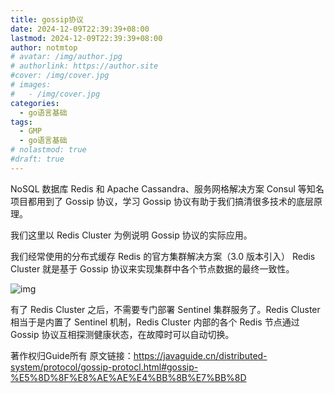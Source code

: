 ```yaml
---
title: gossip协议
date: 2024-12-09T22:39:39+08:00
lastmod: 2024-12-09T22:39:39+08:00
author: notmtop
# avatar: /img/author.jpg
# authorlink: https://author.site
#cover: /img/cover.jpg
# images:
#   - /img/cover.jpg
categories:
  - go语言基础
tags:
  - GMP
  - go语言基础
# nolastmod: true
#draft: true
---
```


<!--more-->

NoSQL 数据库 Redis 和 Apache Cassandra、服务网格解决方案 Consul 等知名项目都用到了 Gossip 协议，学习 Gossip 协议有助于我们搞清很多技术的底层原理。

我们这里以 Redis Cluster 为例说明 Gossip 协议的实际应用。

我们经常使用的分布式缓存 Redis 的官方集群解决方案（3.0 版本引入） Redis Cluster 就是基于 Gossip 协议来实现集群中各个节点数据的最终一致性。

![img](https://javaguide.cn/assets/redis-cluster-gossip-acd10106.png)

有了 Redis Cluster 之后，不需要专门部署 Sentinel 集群服务了。Redis Cluster 相当于是内置了 Sentinel 机制，Redis Cluster 内部的各个 Redis 节点通过 Gossip 协议互相探测健康状态，在故障时可以自动切换。





著作权归Guide所有 原文链接：https://javaguide.cn/distributed-system/protocol/gossip-protocl.html#gossip-%E5%8D%8F%E8%AE%AE%E4%BB%8B%E7%BB%8D